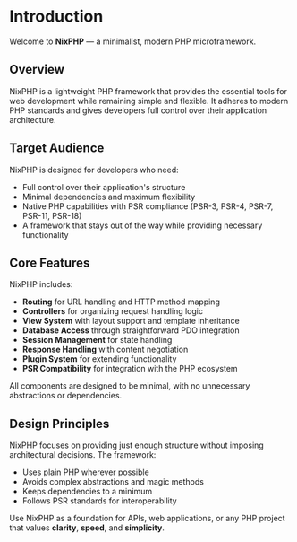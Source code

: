 # Introduction

Welcome to **NixPHP** — a minimalist, modern PHP microframework.

## Overview

NixPHP is a lightweight PHP framework that provides the essential tools for web development while remaining simple and flexible. It adheres to modern PHP standards and gives developers full control over their application architecture.

## Target Audience

NixPHP is designed for developers who need:

- Full control over their application's structure
- Minimal dependencies and maximum flexibility
- Native PHP capabilities with PSR compliance (PSR-3, PSR-4, PSR-7, PSR-11, PSR-18)
- A framework that stays out of the way while providing necessary functionality

## Core Features

NixPHP includes:

- **Routing** for URL handling and HTTP method mapping
- **Controllers** for organizing request handling logic
- **View System** with layout support and template inheritance
- **Database Access** through straightforward PDO integration
- **Session Management** for state handling
- **Response Handling** with content negotiation
- **Plugin System** for extending functionality
- **PSR Compatibility** for integration with the PHP ecosystem

All components are designed to be minimal, with no unnecessary abstractions or dependencies.

## Design Principles

NixPHP focuses on providing just enough structure without imposing architectural decisions. The framework:

- Uses plain PHP wherever possible
- Avoids complex abstractions and magic methods
- Keeps dependencies to a minimum
- Follows PSR standards for interoperability

Use NixPHP as a foundation for APIs, web applications, or any PHP project that values **clarity**, **speed**, and **simplicity**.


